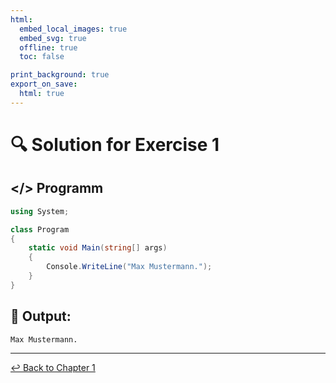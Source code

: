 ```yaml
---
html:
  embed_local_images: true
  embed_svg: true
  offline: true
  toc: false

print_background: true
export_on_save:
  html: true
---
```


# 🔍 Solution for Exercise 1

## </> Programm
``` csharp
using System;

class Program
{
    static void Main(string[] args)
    {
        Console.WriteLine("Max Mustermann.");
    }
}
```

## 🤖 Output:
```
Max Mustermann.
```

----

[↩️ Back to Chapter 1](../chapters/chapter1.html)